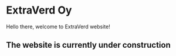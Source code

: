 # ExtraVerd Oy
Hello there, welcome to ExtraVerd website!
## The website is currently under construction
